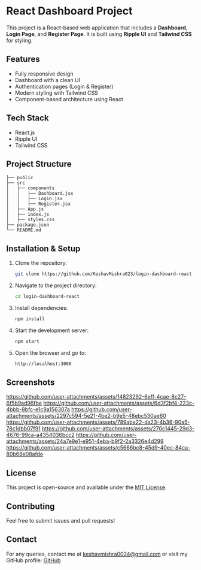 # React Dashboard Project

This project is a React-based web application that includes a **Dashboard**, **Login Page**, and **Register Page**. It is built using **Ripple UI** and **Tailwind CSS** for styling.

## Features
- Fully responsive design
- Dashboard with a clean UI
- Authentication pages (Login & Register)
- Modern styling with Tailwind CSS
- Component-based architecture using React

## Tech Stack
- React.js
- Ripple UI
- Tailwind CSS

## Project Structure
```
├── public
├── src
│   ├── components
│   │   ├── Dashboard.jsx
│   │   ├── Login.jsx
│   │   ├── Register.jsx
│   ├── App.js
│   ├── index.js
│   ├── styles.css
├── package.json
└── README.md
```

## Installation & Setup
1. Clone the repository:
   ```sh
   git clone https://github.com/KeshavMishra023/login-dashboard-react
   ```
2. Navigate to the project directory:
   ```sh
   cd login-dashboard-react
   ```
3. Install dependencies:
   ```sh
   npm install
   ```
4. Start the development server:
   ```sh
   npm start
   ```
5. Open the browser and go to:
   ```sh
   http://localhost:3000
   ```
## Screenshots 
https://github.com/user-attachments/assets/14823292-6eff-4cae-8c27-6f5b9ad96fbe
https://github.com/user-attachments/assets/6d3f2bf4-223c-4bbb-8bfc-e1c9a156307a
https://github.com/user-attachments/assets/2297c594-5e21-4be2-b9e5-48ebc530ae60
https://github.com/user-attachments/assets/789aba22-da23-4b36-90a5-78c1dbb07f91
https://github.com/user-attachments/assets/270c1445-29d3-4676-99ca-a4354036bcc2
https://github.com/user-attachments/assets/24a7e9e1-e951-4eba-b9f2-2a3326e4d299
https://github.com/user-attachments/assets/c5666bc8-45d9-40ec-84ca-80b68e08afde

## License
This project is open-source and available under the [MIT License](LICENSE).

## Contributing
Feel free to submit issues and pull requests!

## Contact
For any queries, contact me at keshavmishra0024@gmail.com or visit my GitHub profile: [GitHub](https://github.com/KeshavMishra023/login-dashboard-react)

